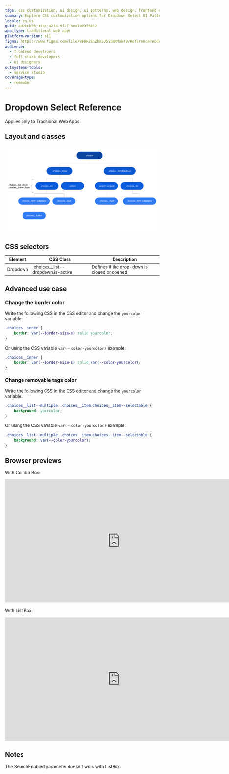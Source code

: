 ```yaml
---
tags: css customization, ui design, ui patterns, web design, frontend development
summary: Explore CSS customization options for Dropdown Select UI Pattern in OutSystems 11 (O11) for Traditional Web Apps.
locale: en-us
guid: 4d9ccb38-173c-42fa-9f2f-6ea73e338b52
app_type: traditional web apps
platform-version: o11
figma: https://www.figma.com/file/eFWRZ0nZhm5J5ibmKMak49/Reference?node-id=615:456
audience:
  - frontend developers
  - full stack developers
  - ui designers
outsystems-tools:
  - service studio
coverage-type:
  - remember
---
```


# Dropdown Select Reference

<div class="info" markdown="1">

Applies only to Traditional Web Apps.

</div>

## Layout and classes

![Diagram illustrating the layout and classes of the Dropdown Select UI Pattern for Traditional Web Apps](images/dropdownselect-3-diag.png "Dropdown Select Layout Diagram")

## CSS selectors

| **Element** |  **CSS Class** |  **Description**  |
| ---|---|--- |
| Dropdown |  .choices__list--dropdown.is-active |  Defines if the drop-down is closed or opened  |

## Advanced use case

### Change the border color

Write the following CSS in the CSS editor and change the `yourcolor` variable:

```css
.choices__inner {
    border: var(--border-size-s) solid yourcolor;
}
```

Or using the CSS variable `var(--color-yourcolor)` example:

```css
.choices__inner {
    border: var(--border-size-s) solid var(--color-yourcolor);
}
```

### Change removable tags color

Write the following CSS in the CSS editor and change the `yourcolor` variable:

```css
.choices__list--multiple .choices__item.choices__item--selectable {
    background: yourcolor;
}
```

Or using the CSS variable `var(--color-yourcolor)` example:

```css
.choices__list--multiple .choices__item.choices__item--selectable {
    background: var(--color-yourcolor);
}
```

## Browser previews

With Combo Box:

<iframe src="https://player.vimeo.com/video/1001510016" width="750" height="403" frameborder="0" allow="autoplay; fullscreen" allowfullscreen="">Video showing the Dropdown Select UI Pattern with combo box in a browser.</iframe>

With List Box:

<iframe src="https://player.vimeo.com/video/1001510029" width="750" height="403" frameborder="0" allow="autoplay; fullscreen" allowfullscreen="">Video showing the Dropdown Select UI Pattern with list box in a browser.</iframe>

## Notes

The SearchEnabled parameter doesn't work with ListBox.
